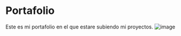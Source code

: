 # Portafolio

Este es mi portafolio en el que estare subiendo mi proyectos. 
![image](https://github.com/ALuceroMA/Portafolio/assets/122006671/693b48c9-2fce-4ebb-a462-f470bd779759)


